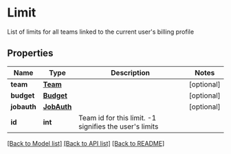 # Limit

List of limits for all teams linked to the current user's billing profile
## Properties
Name | Type | Description | Notes
------------ | ------------- | ------------- | -------------
**team** | [**Team**](Team.md) |  | [optional] 
**budget** | [**Budget**](Budget.md) |  | [optional] 
**jobauth** | [**JobAuth**](JobAuth.md) |  | [optional] 
**id** | **int** | Team id for this limit. -1 signifies the user&#39;s limits | 

[[Back to Model list]](../README.md#documentation-for-models) [[Back to API list]](../README.md#documentation-for-api-endpoints) [[Back to README]](../README.md)


